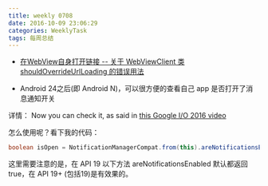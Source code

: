 ```yaml
---
title: weekly 0708
date: 2016-10-09 23:06:29
categories: WeeklyTask
tags: 每周总结
---
```

* [在WebView自身打开链接 -- 关于 WebViewClient 类 shouldOverrideUrlLoading 的错误用法](http://www.codes51.com/article/detail_101733.html)

* Android 24之后(即 Android N)，可以很方便的查看自己 app 是否打开了消息通知开关
<!-- more -->
详情：
 Now you can check it, as said in [this Google I/O 2016 video](https://www.youtube.com/watch?v=w45y_w4skKs&feature=youtu.be&list=PLOU2XLYxmsILe6_eGvDN3GyiodoV3qNSC&t=192)

怎么使用呢？看下我的代码：

```Java
boolean isOpen = NotificationManagerCompat.from(this).areNotificationsEnabled();
```
这里需要注意的是，在 API 19 以下方法 areNotificationsEnabled 默认都返回 true，在 API 19+ (包括19)是有效果的。
